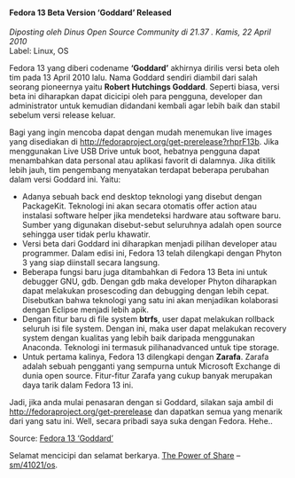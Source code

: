 #### Fedora 13 Beta Version ‘Goddard’ Released
_Diposting oleh Dinus Open Source Community di 21.37 . Kamis, 22 April 2010_
<br>
Label: Linux, OS

Fedora 13 yang diberi codename **‘Goddard’** akhirnya dirilis versi beta oleh tim pada 13 April 2010 lalu. Nama Goddard sendiri diambil dari salah seorang pioneernya yaitu **Robert Hutchings Goddard**. Seperti biasa, versi beta ini diharapkan dapat dicicipi oleh para pengguna, developer dan administrator untuk kemudian didandani kembali agar lebih baik dan stabil sebelum versi release keluar.

Bagi yang ingin mencoba dapat dengan mudah menemukan live images yang disediakan di <http://fedoraproject.org/get-prerelease?rhprF13b>. Jika menggunakan Live USB Drive untuk boot, hebatnya pengguna dapat menambahkan data personal atau aplikasi favorit di dalamnya. Jika ditilik lebih jauh, tim pengembang menyatakan terdapat beberapa perubahan dalam versi Goddard ini. Yaitu:

* Adanya sebuah back end desktop teknologi yang disebut dengan PackageKit. Teknologi ini akan secara otomatis offer action atau instalasi software helper jika mendeteksi hardware atau software baru. Sumber yang digunakan disebut-sebut seluruhnya adalah open source sehingga user tidak perlu khawatir.
* Versi beta dari Goddard ini diharapkan menjadi pilihan developer atau programmer. Dalam edisi ini, Fedora 13 telah dilengkapi dengan Phyton 3 yang siap diinstall secara langsung.
* Beberapa fungsi baru juga ditambahkan di Fedora 13 Beta ini untuk debugger GNU, gdb. Dengan gdb maka developer Phyton diharapkan dapat melakukan prosescoding dan debugging dengan lebih cepat. Disebutkan bahwa teknologi yang satu ini akan menjadikan kolaborasi dengan Eclipse menjadi lebih apik.
* Dengan fitur baru di file system **btrfs**, user dapat melakukan rollback seluruh isi file system. Dengan ini, maka user dapat melakukan recovery system dengan kualitas yang lebih baik daripada menggunakan Anaconda. Teknologi ini termasuk pilihanadvanced untuk tipe storage.
* Untuk pertama kalinya, Fedora 13 dilengkapi dengan **Zarafa**. Zarafa adalah sebuah pengganti yang sempurna untuk Microsoft Exchange di dunia open source. Fitur-fitur Zarafa yang cukup banyak merupakan daya tarik dalam Fedora 13 ini.

Jadi, jika anda mulai penasaran dengan si Goddard, silakan saja ambil di <http://fedoraproject.org/get-prerelease> dan dapatkan semua yang menarik dari yang satu ini. Well, secara pribadi saya suka dengan Fedora. Hehe..

Source: [Fedora 13 ‘Goddard’](http://press.redhat.com/2010/04/13/fedora-13-goddard-beta-blasts-off/)

Selamat mencicipi dan selamat berkarya. [The Power of Share](http://saifulmuhajir.doscom.org/archives/333) – [sm/41021/os](http://saifulmuhajir.doscom.org/archives/333).